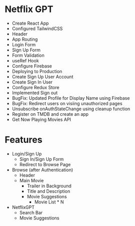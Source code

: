 # Netflix GPT

- Create React App
- Configured TailwindCSS
- Header
- App Routing
- Login Form
- Sign Up Form
- Form Validation
- useRef Hook
- Configure Firebase
- Deploying to Production
- Create Sign Up User Account
- Create Sign In User
- Configure Redux Store
- Implemented Sign out
- BugFix: Updated Profile for Display Name using Firebase
- BugFix: Redirect users on visiing unauthorized pages
- Unsubscribe onAuthStateChange using cleanup function
- Register on TMDB and create an app
- Get Now Playing Movies API

# Features

- Login/Sign Up
  - Sign In/Sign Up Form
  - Redirect to Browse Page
- Browse (after Authentication)
  - Header
  - Main Movie
    - Trailer in Background
    - Title and Description
    - Movie Suggestions
      - Movie List \* N
- NetflixGPT
  - Search Bar
  - Movie Suggestions
